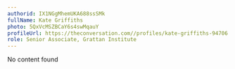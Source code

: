 ```yaml
---
authorid: IX1NGgMhemUKA688ssSMk
fullName: Kate Griffiths
photo: 5QxVcMSZBCaY6s4swMqauY
profileUrl: https://theconversation.com//profiles/kate-griffiths-94706
role: Senior Associate, Grattan Institute
---
```

No content found